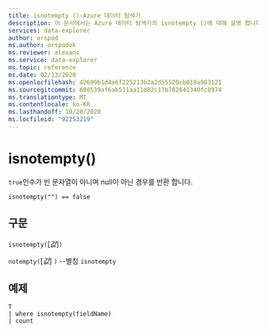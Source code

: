 ```yaml
---
title: isnotempty ()-Azure 데이터 탐색기
description: 이 문서에서는 Azure 데이터 탐색기의 isnotempty ()에 대해 설명 합니다.
services: data-explorer
author: orspod
ms.author: orspodek
ms.reviewer: alexans
ms.service: data-explorer
ms.topic: reference
ms.date: 02/13/2020
ms.openlocfilehash: 42699b1d4a6f225213b2a2d55520cb019a983121
ms.sourcegitcommit: 608539af6ab511aa11d82c17b782641340fc8974
ms.translationtype: MT
ms.contentlocale: ko-KR
ms.lasthandoff: 10/20/2020
ms.locfileid: "92253219"
---
```

# <a name="isnotempty"></a>isnotempty()

`true`인수가 빈 문자열이 아니며 null이 아닌 경우를 반환 합니다.

```kusto
isnotempty("") == false
```

## <a name="syntax"></a>구문

`isnotempty(`[*값*]`)`

`notempty(`[*값*] `)` --별칭 `isnotempty`

## <a name="example"></a>예제

```kusto
T
| where isnotempty(fieldName)
| count
```
